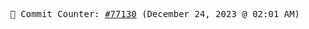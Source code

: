 <p align="center">
    <samp>
        📮 Commit Counter: <a href="https://github.com/Javascript-void0/Javascript-void0/commits/main">#77130</a> (December 24, 2023 @ 02:01 AM)
    </samp>
</p>
